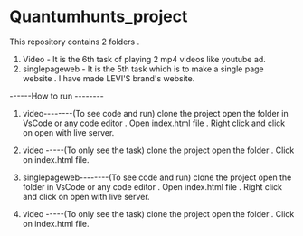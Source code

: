 # Quantumhunts_project

This repository contains 2 folders .

1. Video - It is the 6th task of playing 2 mp4 videos like youtube ad.
2. singlepageweb - It is the 5th task which is to make a single page website . I have made LEVI'S brand's website.

------How to run --------

1. video--------(To see code and run)
   clone the project 
   open the folder in VsCode or any code editor .
   Open index.html file . Right click and click on open with live server.

1. video -----(To only see the task)
   clone the project 
   open the folder .
   Click on index.html file.

2. singlepageweb--------(To see code and run)
   clone the project 
   open the folder in VsCode or any code editor .
   Open index.html file . Right click and click on open with live server.

1. video -----(To only see the task)
   clone the project 
   open the folder .
   Click on index.html file.   



